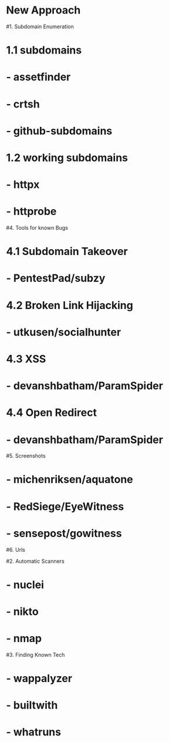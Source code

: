 # New Approach
#1. Subdomain Enumeration
#    1.1 subdomains
#        - assetfinder
#        - crtsh
#        - github-subdomains
#    1.2 working subdomains
#        - httpx
#        - httprobe

#4. Tools for known Bugs
#    4.1 Subdomain Takeover
#        - PentestPad/subzy
#   4.2 Broken Link Hijacking
#        - utkusen/socialhunter
#    4.3 XSS
#        - devanshbatham/ParamSpider
#    4.4 Open Redirect
#        - devanshbatham/ParamSpider
#5. Screenshots
#    - michenriksen/aquatone
#    - RedSiege/EyeWitness
#    - sensepost/gowitness
#6. Urls




#2. Automatic Scanners
#    - nuclei
#    - nikto
#    - nmap
#3. Finding Known Tech
#    - wappalyzer
#    - builtwith
#    - whatruns